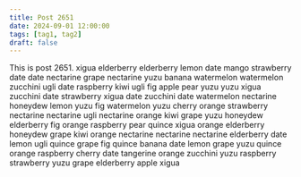 ```yaml
---
title: Post 2651
date: 2024-09-01 12:00:00
tags: [tag1, tag2]
draft: false
---
```

This is post 2651.
xigua
elderberry
elderberry
lemon
date
mango
strawberry
date
date
nectarine
grape
nectarine
yuzu
banana
watermelon
watermelon
zucchini
ugli
date
raspberry
kiwi
ugli
fig
apple
pear
yuzu
yuzu
xigua
zucchini
date
strawberry
xigua
date
zucchini
date
watermelon
nectarine
honeydew
lemon
yuzu
fig
watermelon
yuzu
cherry
orange
strawberry
nectarine
nectarine
ugli
nectarine
orange
kiwi
grape
yuzu
honeydew
elderberry
fig
orange
raspberry
pear
quince
xigua
orange
elderberry
honeydew
grape
kiwi
orange
nectarine
nectarine
nectarine
elderberry
date
lemon
ugli
quince
grape
fig
quince
banana
date
lemon
grape
yuzu
quince
orange
raspberry
cherry
date
tangerine
orange
zucchini
yuzu
raspberry
strawberry
yuzu
grape
elderberry
apple
xigua
